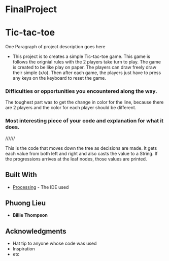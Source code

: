 # FinalProject
# Tic-tac-toe

One Paragraph of project description goes here
   - This project is to creates a simple Tic-tac-toe game. This game is follows the orignial rules with the 2 players take turn to play. The game is created to be like play on paper. The players can draw freely draw their simple (x/o). Then after each game, the players just have to press any keys on the keyboard to reset the game.

### Difficulties or opportunities you encountered along the way.

The toughest part was to get the change in color for the line, because there are 2 players and the color for each player should be different. 

### Most interesting piece of your code and explanation for what it does.

//////

This is the code that moves down the tree as decisions are made. It gets each value from both left and right and also casts the value to a String. If the progressions arrives at the leaf nodes, those values are printed.
## Built With

* [Processing](https://processing.org/) - The IDE used

## Phuong Lieu

* **Billie Thompson** 

## Acknowledgments

* Hat tip to anyone whose code was used
* Inspiration
* etc
